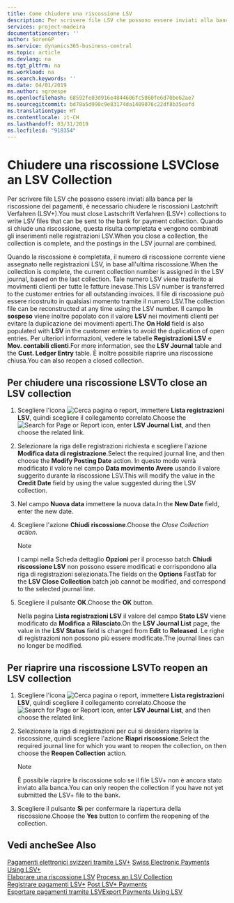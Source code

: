 ```yaml
---
title: Come chiudere una riscossione LSV
description: Per scrivere file LSV che possono essere inviati alla banca per la riscossione dei pagamenti, è necessario chiudere le riscossioni Lastchrift Verfahren (LSV+). Quando si chiude una riscossione, questa risulta completata e vengono combinati gli inserimenti nelle registrazioni LSV.
services: project-madeira
documentationcenter: ''
author: SorenGP
ms.service: dynamics365-business-central
ms.topic: article
ms.devlang: na
ms.tgt_pltfrm: na
ms.workload: na
ms.search.keywords: ''
ms.date: 04/01/2019
ms.author: sgroespe
ms.openlocfilehash: 68592fe03d916e4844606fc5060fe6d70be62ae7
ms.sourcegitcommit: bd78a5d990c9e83174da1409076c22df8b35eafd
ms.translationtype: HT
ms.contentlocale: it-CH
ms.lasthandoff: 03/31/2019
ms.locfileid: "918354"
---
```

# <a name="close-an-lsv-collection"></a><span data-ttu-id="53f1a-104">Chiudere una riscossione LSV</span><span class="sxs-lookup"><span data-stu-id="53f1a-104">Close an LSV Collection</span></span>
<span data-ttu-id="53f1a-105">Per scrivere file LSV che possono essere inviati alla banca per la riscossione dei pagamenti, è necessario chiudere le riscossioni Lastchrift Verfahren (LSV+).</span><span class="sxs-lookup"><span data-stu-id="53f1a-105">You must close Lastschrift Verfahren (LSV+) collections to write LSV files that can be sent to the bank for payment collection.</span></span> <span data-ttu-id="53f1a-106">Quando si chiude una riscossione, questa risulta completata e vengono combinati gli inserimenti nelle registrazioni LSV.</span><span class="sxs-lookup"><span data-stu-id="53f1a-106">When you close a collection, the collection is complete, and the postings in the LSV journal are combined.</span></span>  

<span data-ttu-id="53f1a-107">Quando la riscossione è completata, il numero di riscossione corrente viene assegnato nelle registrazioni LSV, in base all'ultima riscossione.</span><span class="sxs-lookup"><span data-stu-id="53f1a-107">When the collection is complete, the current collection number is assigned in the LSV journal, based on the last collection.</span></span> <span data-ttu-id="53f1a-108">Tale numero LSV viene trasferito ai movimenti clienti per tutte le fatture inevase.</span><span class="sxs-lookup"><span data-stu-id="53f1a-108">This LSV number is transferred to the customer entries for all outstanding invoices.</span></span> <span data-ttu-id="53f1a-109">Il file di riscossione può essere ricostruito in qualsiasi momento tramite il numero LSV.</span><span class="sxs-lookup"><span data-stu-id="53f1a-109">The collection file can be reconstructed at any time using the LSV number.</span></span> <span data-ttu-id="53f1a-110">Il campo **In sospeso** viene inoltre popolato con il valore **LSV** nei movimenti clienti per evitare la duplicazione dei movimenti aperti.</span><span class="sxs-lookup"><span data-stu-id="53f1a-110">The **On Hold** field is also populated with **LSV** in the customer entries to avoid the duplication of open entries.</span></span> <span data-ttu-id="53f1a-111">Per ulteriori informazioni, vedere le tabelle **Registrazioni LSV** e **Mov. contabili clienti**.</span><span class="sxs-lookup"><span data-stu-id="53f1a-111">For more information, see the **LSV Journal** table and the **Cust. Ledger Entry** table.</span></span> <span data-ttu-id="53f1a-112">È inoltre possibile riaprire una riscossione chiusa.</span><span class="sxs-lookup"><span data-stu-id="53f1a-112">You can also reopen a closed collection.</span></span>  

## <a name="to-close-an-lsv-collection"></a><span data-ttu-id="53f1a-113">Per chiudere una riscossione LSV</span><span class="sxs-lookup"><span data-stu-id="53f1a-113">To close an LSV collection</span></span>  

1.  <span data-ttu-id="53f1a-114">Scegliere l'icona ![Cerca pagina o report](../../media/ui-search/search_small.png "Cerca pagina o report"), immettere **Lista registrazioni LSV**, quindi scegliere il collegamento correlato.</span><span class="sxs-lookup"><span data-stu-id="53f1a-114">Choose the ![Search for Page or Report](../../media/ui-search/search_small.png "Search for Page or Report icon") icon, enter **LSV Journal List**, and then choose the related link.</span></span>  
2.  <span data-ttu-id="53f1a-115">Selezionare la riga delle registrazioni richiesta e scegliere l'azione **Modifica data di registrazione**.</span><span class="sxs-lookup"><span data-stu-id="53f1a-115">Select the required journal line, and then choose the **Modify Posting Date** action.</span></span> <span data-ttu-id="53f1a-116">In questo modo verrà modificato il valore nel campo **Data movimento Avere** usando il valore suggerito durante la riscossione LSV.</span><span class="sxs-lookup"><span data-stu-id="53f1a-116">This will modify the value in the **Credit Date** field by using the value suggested during the LSV collection.</span></span>  
3.  <span data-ttu-id="53f1a-117">Nel campo **Nuova data** immettere la nuova data.</span><span class="sxs-lookup"><span data-stu-id="53f1a-117">In the **New Date** field, enter the new date.</span></span>  
4.  <span data-ttu-id="53f1a-118">Scegliere l'azione **Chiudi riscossione**.</span><span class="sxs-lookup"><span data-stu-id="53f1a-118">Choose the **Close Collection* action*.</span></span>  

    > [!NOTE]  
    >  <span data-ttu-id="53f1a-119">I campi nella Scheda dettaglio **Opzioni** per il processo batch **Chiudi riscossione LSV** non possono essere modificati e corrispondono alla riga di registrazioni selezionata.</span><span class="sxs-lookup"><span data-stu-id="53f1a-119">The fields on the **Options** FastTab for the **LSV Close Collection** batch job cannot be modified, and correspond to the selected journal line.</span></span>  

5.  <span data-ttu-id="53f1a-120">Scegliere il pulsante **OK**.</span><span class="sxs-lookup"><span data-stu-id="53f1a-120">Choose the **OK** button.</span></span>  

    <span data-ttu-id="53f1a-121">Nella pagina **Lista registrazioni LSV** il valore del campo **Stato LSV** viene modificato da **Modifica** a **Rilasciato**.</span><span class="sxs-lookup"><span data-stu-id="53f1a-121">On the **LSV Journal List** page, the value in the **LSV Status** field is changed from **Edit** to **Released**.</span></span> <span data-ttu-id="53f1a-122">Le righe di registrazioni non possono più essere modificate.</span><span class="sxs-lookup"><span data-stu-id="53f1a-122">The journal lines can no longer be modified.</span></span>  

## <a name="to-reopen-an-lsv-collection"></a><span data-ttu-id="53f1a-123">Per riaprire una riscossione LSV</span><span class="sxs-lookup"><span data-stu-id="53f1a-123">To reopen an LSV collection</span></span>  

1.  <span data-ttu-id="53f1a-124">Scegliere l'icona ![Cerca pagina o report](../../media/ui-search/search_small.png "Cerca pagina o report"), immettere **Lista registrazioni LSV**, quindi scegliere il collegamento correlato.</span><span class="sxs-lookup"><span data-stu-id="53f1a-124">Choose the ![Search for Page or Report](../../media/ui-search/search_small.png "Search for Page or Report icon") icon, enter **LSV Journal List**, and then choose the related link.</span></span>  
2.  <span data-ttu-id="53f1a-125">Selezionare la riga di registrazioni per cui si desidera riaprire la riscossione, quindi scegliere l'azione **Riapri riscossione**.</span><span class="sxs-lookup"><span data-stu-id="53f1a-125">Select the required journal line for which you want to reopen the collection, on then choose the **Reopen Collection** action.</span></span>  

    > [!NOTE]  
    >  <span data-ttu-id="53f1a-126">È possibile riaprire la riscossione solo se il file LSV+ non è ancora stato inviato alla banca.</span><span class="sxs-lookup"><span data-stu-id="53f1a-126">You can only reopen the collection if you have not yet submitted the LSV+ file to the bank.</span></span>  

3.  <span data-ttu-id="53f1a-127">Scegliere il pulsante **Sì** per confermare la riapertura della riscossione.</span><span class="sxs-lookup"><span data-stu-id="53f1a-127">Choose the **Yes** button to confirm the reopening of the collection.</span></span>  

## <a name="see-also"></a><span data-ttu-id="53f1a-128">Vedi anche</span><span class="sxs-lookup"><span data-stu-id="53f1a-128">See Also</span></span>  
 <span data-ttu-id="53f1a-129">[Pagamenti elettronici svizzeri tramite LSV+](swiss-electronic-payments-using-lsv-.md) </span><span class="sxs-lookup"><span data-stu-id="53f1a-129">[Swiss Electronic Payments Using LSV+](swiss-electronic-payments-using-lsv-.md) </span></span>  
 <span data-ttu-id="53f1a-130">[Elaborare una riscossione LSV](how-to-process-an-lsv-collection.md) </span><span class="sxs-lookup"><span data-stu-id="53f1a-130">[Process an LSV Collection](how-to-process-an-lsv-collection.md) </span></span>  
 <span data-ttu-id="53f1a-131">[Registrare pagamenti LSV+](how-to-post-lsv-payments.md) </span><span class="sxs-lookup"><span data-stu-id="53f1a-131">[Post LSV+ Payments](how-to-post-lsv-payments.md) </span></span>  
 [<span data-ttu-id="53f1a-132">Esportare pagamenti tramite LSV</span><span class="sxs-lookup"><span data-stu-id="53f1a-132">Export Payments Using LSV</span></span>](how-to-export-payments-using-lsv.md)
